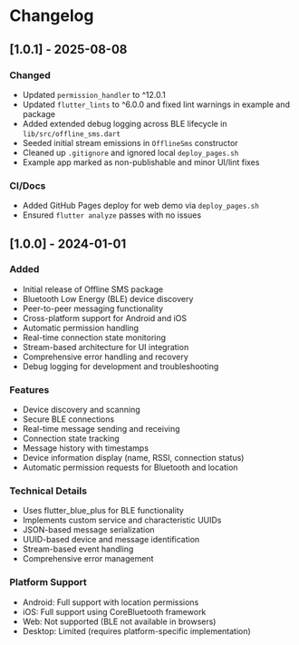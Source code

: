 # Changelog

## [1.0.1] - 2025-08-08

### Changed
- Updated `permission_handler` to ^12.0.1
- Updated `flutter_lints` to ^6.0.0 and fixed lint warnings in example and package
- Added extended debug logging across BLE lifecycle in `lib/src/offline_sms.dart`
- Seeded initial stream emissions in `OfflineSms` constructor
- Cleaned up `.gitignore` and ignored local `deploy_pages.sh`
- Example app marked as non-publishable and minor UI/lint fixes

### CI/Docs
- Added GitHub Pages deploy for web demo via `deploy_pages.sh`
- Ensured `flutter analyze` passes with no issues

## [1.0.0] - 2024-01-01

### Added
- Initial release of Offline SMS package
- Bluetooth Low Energy (BLE) device discovery
- Peer-to-peer messaging functionality
- Cross-platform support for Android and iOS
- Automatic permission handling
- Real-time connection state monitoring
- Stream-based architecture for UI integration
- Comprehensive error handling and recovery
- Debug logging for development and troubleshooting

### Features
- Device discovery and scanning
- Secure BLE connections
- Real-time message sending and receiving
- Connection state tracking
- Message history with timestamps
- Device information display (name, RSSI, connection status)
- Automatic permission requests for Bluetooth and location

### Technical Details
- Uses flutter_blue_plus for BLE functionality
- Implements custom service and characteristic UUIDs
- JSON-based message serialization
- UUID-based device and message identification
- Stream-based event handling
- Comprehensive error management

### Platform Support
- Android: Full support with location permissions
- iOS: Full support using CoreBluetooth framework
- Web: Not supported (BLE not available in browsers)
- Desktop: Limited (requires platform-specific implementation) 